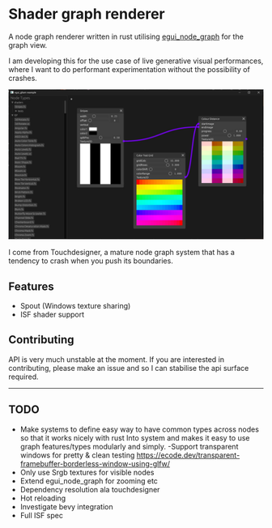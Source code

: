 # Shader graph renderer

A node graph renderer written in rust utilising [egui_node_graph](https://github.com/setzer22/egui_node_graph) for the graph view.

I am developing this for the use case of live generative visual performances, where I want to do performant experimentation without the possibility of crashes.

![screenshot](media/screenshot.jpg)



I come from Touchdesigner, a mature node graph system that has a tendency to crash when you push its boundaries.

## Features
- Spout (Windows texture sharing)
- ISF shader support

## Contributing

API is very much unstable at the moment. If you are interested in contributing, please make an issue and so I can stabilise the api surface required.

---

## TODO
- Make systems to define easy way to have common types across nodes so that it works nicely with rust Into<T> system and makes it easy to use graph features/types modularly and simply.
-Support transparent windows for pretty & clean testing https://ecode.dev/transparent-framebuffer-borderless-window-using-glfw/
- Only use Srgb textures for visible nodes
- Extend egui_node_graph for zooming etc
- Dependency resolution ala touchdesigner
- Hot reloading
- Investigate bevy integration
- Full ISF spec